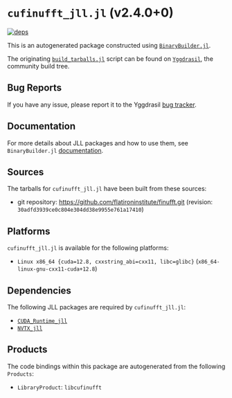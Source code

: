 # `cufinufft_jll.jl` (v2.4.0+0)

[![deps](https://juliahub.com/docs/cufinufft_jll/deps.svg)](https://juliahub.com/ui/Packages/General/cufinufft_jll/)

This is an autogenerated package constructed using [`BinaryBuilder.jl`](https://github.com/JuliaPackaging/BinaryBuilder.jl).

The originating [`build_tarballs.jl`](https://github.com/JuliaPackaging/Yggdrasil/blob/c842394a5a6eda8e76f293199259f53bb1fb5b37/C/cufinufft/build_tarballs.jl) script can be found on [`Yggdrasil`](https://github.com/JuliaPackaging/Yggdrasil/), the community build tree.

## Bug Reports

If you have any issue, please report it to the Yggdrasil [bug tracker](https://github.com/JuliaPackaging/Yggdrasil/issues).

## Documentation

For more details about JLL packages and how to use them, see `BinaryBuilder.jl` [documentation](https://docs.binarybuilder.org/stable/jll/).

## Sources

The tarballs for `cufinufft_jll.jl` have been built from these sources:

* git repository: https://github.com/flatironinstitute/finufft.git (revision: `30adfd3939ce0c804e304dd38e9955e761a17410`)

## Platforms

`cufinufft_jll.jl` is available for the following platforms:

* `Linux x86_64 {cuda=12.8, cxxstring_abi=cxx11, libc=glibc}` (`x86_64-linux-gnu-cxx11-cuda+12.8`)

## Dependencies

The following JLL packages are required by `cufinufft_jll.jl`:

* [`CUDA_Runtime_jll`](https://github.com/JuliaBinaryWrappers/CUDA_Runtime_jll.jl)
* [`NVTX_jll`](https://github.com/JuliaBinaryWrappers/NVTX_jll.jl)

## Products

The code bindings within this package are autogenerated from the following `Products`:

* `LibraryProduct`: `libcufinufft`
